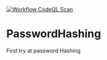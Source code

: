[![Workflow CodeQL Scan](https://github.com/Ruski1/PasswordHashing/actions/workflows/main.yml/badge.svg)](https://github.com/Ruski1/PasswordHashing/actions/workflows/main.yml)
# PasswordHashing
First try at password Hashing
